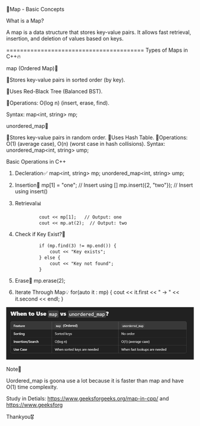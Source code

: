 📌Map - Basic Concepts

What is a Map?

A map is a data structure that stores key-value pairs.
It allows fast retrieval, insertion, and deletion of values based on keys.

========================================
Types of Maps in C++🔥

map (Ordered Map)🚀

🔘Stores key-value pairs in sorted order (by key).

🔘Uses Red-Black Tree (Balanced BST).

🔘Operations: O(log n) (insert, erase, find).

Syntax:
         map<int, string> mp;


unordered_map🚀

🔘Stores key-value pairs in random order.
🔘Uses Hash Table.
🔘Operations: O(1) (average case), O(n) (worst case in hash collisions).
Syntax: 
        unordered_map<int, string> ump;


Basic Operations in C++

1. Decleration✅
                map<int, string> mp;
                unordered_map<int, string> ump;

2. Insertion📝
                mp[1] = "one";  // Insert using []
                mp.insert({2, "two"});  // Insert using insert()

3. Retrieval📊

                cout << mp[1];   // Output: one
                cout << mp.at(2);  // Output: two

4. Check if Key Exist?🚧

                if (mp.find(3) != mp.end()) {
                    cout << "Key exists";
                } else {
                    cout << "Key not found";
                }

5. Erase🚮
                mp.erase(2);

6. Iterate Through Map💡
                for(auto it : mp) {
                    cout << it.first << " -> " << it.second << endl;
                }


![alt text](<Screenshot 2025-03-13 141843.png>)


Note🚨

Uordered_map is goona use a lot because it is faster than map and have O(1) time complexity.


Study in Detials: https://www.geeksforgeeks.org/map-in-cpp/ and https://www.geeksforg

Thankyou🎖️
